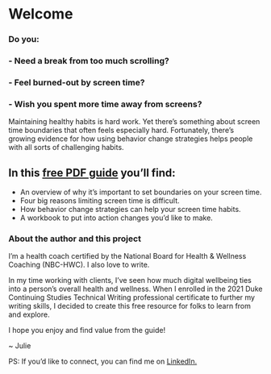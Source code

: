 # Welcome

### Do you:

###   - Need a break from too much scrolling?
###   - Feel burned-out by screen time?
###   - Wish you spent more time away from screens?

Maintaining healthy habits is hard work. Yet there’s something about screen time boundaries that often feels especially hard. Fortunately, there’s growing evidence for how using behavior change strategies helps people with all sorts of challenging habits. 

## In this [free PDF guide](doc.pdf) you’ll find:

   - An overview of why it’s important to set boundaries on your screen time.
   - Four big reasons limiting screen time is difficult.
   - How behavior change strategies can help your screen time habits.
   - A workbook to put into action changes you’d like to make.

### About the author and this project

I’m a health coach certified by the National Board for Health & Wellness Coaching (NBC-HWC). I also love to write. 

In my time working with clients, I’ve seen how much digital wellbeing ties into a person’s overall health and wellness. When I enrolled in the 2021 Duke Continuing Studies Technical Writing professional certificate to further my writing skills, I decided to create this free resource for folks to learn from and explore. 

I hope you enjoy and find value from the guide!

~ Julie

PS: If you’d like to connect, you can find me on [LinkedIn.](https://www.linkedin.com/in/molinajulie/)
